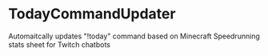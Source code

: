 # TodayCommandUpdater
 Automaitcally updates "!today" command based on Minecraft Speedrunning stats sheet for Twitch chatbots

